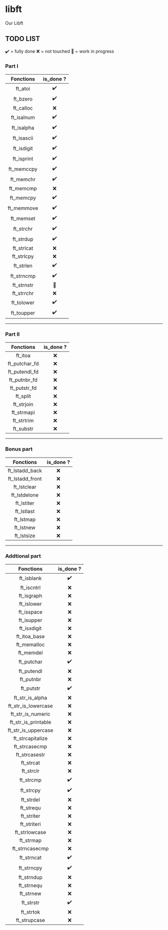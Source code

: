 # libft
Our Libft

## TODO LIST

✔️ = fully done
❌ = not touched
🚧 = work in progress

### Part I

|Fonctions|is_done ?|
|:-------:|:-------:|
|ft_atoi|✔️|
|ft_bzero|✔️|
|ft_calloc|❌|
|ft_isalnum|✔️|
|ft_isalpha|✔️|
|ft_isascii|✔️|
|ft_isdigit|✔️|
|ft_isprint|✔️|
|ft_memccpy|✔️|
|ft_memchr|✔️|
|ft_memcmp|❌|
|ft_memcpy|✔️|
|ft_memmove|✔️|
|ft_memset|✔️|
|ft_strchr|✔️|
|ft_strdup|✔️|
|ft_strlcat|❌|
|ft_strlcpy|❌|
|ft_strlen|✔️|
|ft_strncmp|✔️|
|ft_strnstr|🚧|
|ft_strrchr|❌|
|ft_tolower|✔️|
|ft_toupper|✔️|

---

### Part II

|Fonctions|is_done ?|
|:-------:|:-------:|
|ft_itoa|❌|
|ft_putchar_fd|❌|
|ft_putendl_fd|❌|
|ft_putnbr_fd|❌|
|ft_putstr_fd|❌|
|ft_split|❌|
|ft_strjoin|❌|
|ft_strmapi|❌|
|ft_strtrim|❌|
|ft_substr|❌|

---

### Bonus part

|Fonctions|is_done ?|
|:-------:|:-------:|
|ft_lstadd_back|❌|
|ft_lstadd_front|❌|
|ft_lstclear|❌|
|ft_lstdelone|❌|
|ft_lstiter|❌|
|ft_lstlast|❌|
|ft_lstmap|❌|
|ft_lstnew|❌|
|ft_lstsize|❌|

---

### Addtional part

|Fonctions|is_done ?|
|:-------:|:-------:|
|ft_isblank|✔️|
|ft_iscntrl|❌|
|ft_isgraph|❌|
|ft_islower|❌|
|ft_isspace|❌|
|ft_isupper|❌|
|ft_isxdigit|❌|
|ft_itoa_base|❌|
|ft_memalloc|❌|
|ft_memdel|❌|
|ft_putchar|✔️|
|ft_putendl|❌|
|ft_putnbr|❌|
|ft_putstr|✔️|
|ft_str_is_alpha|❌|
|ft_str_is_lowercase|❌|
|ft_str_is_numeric|❌|
|ft_str_is_printable|❌|
|ft_str_is_uppercase|❌|
|ft_strcapitalize|❌|
|ft_strcasecmp|❌|
|ft_strcasestr|❌|
|ft_strcat|❌|
|ft_strclr|❌|
|ft_strcmp|✔️|
|ft_strcpy|✔️|
|ft_strdel|❌|
|ft_strequ|❌|
|ft_striter|❌|
|ft_striteri|❌|
|ft_strlowcase|❌|
|ft_strmap|❌|
|ft_strncasecmp|❌|
|ft_strncat|✔️|
|ft_strncpy|✔️|
|ft_strndup|❌|
|ft_strnequ|❌|
|ft_strnew|❌|
|ft_strstr|✔️|
|ft_strtok|❌|
|ft_strupcase|❌|
